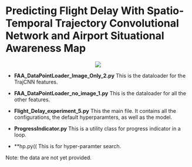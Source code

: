 # Predicting Flight Delay With Spatio-Temporal Trajectory Convolutional Network and Airport Situational Awareness Map

<p align="center">
  <img src=./traj_cnn.png>
</p>

* **FAA_DataPointLoader_Image_Only_2.py**
This is the dataloader for the TrajCNN features.

* **FAA_DataPointLoader_no_image_1.py**
This is the dataloader for all the other features.

* **Flight_Delay_experiment_5.py**
This the main file. It contains all the configurations, the default hyperparamters, as well as the model.

* **ProgressIndicator.py**
This is a utility class for progress indicator in a loop.

* **hp.py((
This is for hyper-paramter search.

Note: the data are not yet provided.
